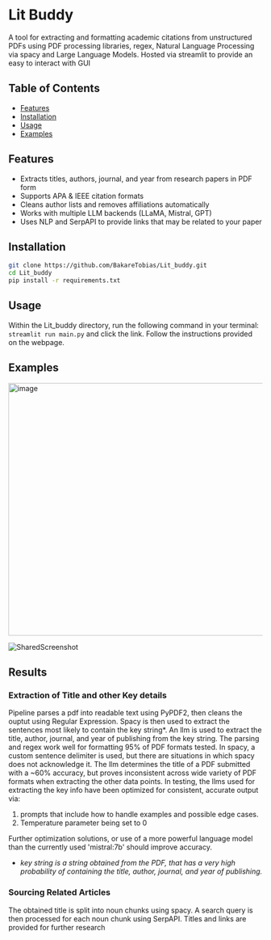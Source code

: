 # Lit Buddy
A tool for extracting and formatting academic citations from unstructured PDFs using PDF processing libraries, regex, Natural Language Processing via spacy and Large Language Models. Hosted via streamlit to provide an easy to interact with GUI

## Table of Contents
- [Features](#features)
- [Installation](#installation)
- [Usage](#usage)
- [Examples](#examples)

## Features
- Extracts titles, authors, journal, and year from research papers in PDF form
- Supports APA & IEEE citation formats
- Cleans author lists and removes affiliations automatically
- Works with multiple LLM backends (LLaMA, Mistral, GPT)
- Uses NLP and SerpAPI to provide links that may be related to your paper

## Installation
```bash
git clone https://github.com/BakareTobias/Lit_buddy.git
cd Lit_buddy
pip install -r requirements.txt
```
## Usage
Within the Lit_buddy directory, run the following command in your terminal: ```streamlit run main.py``` and click the link.
Follow the instructions provided on the webpage.

## Examples


<img width="800" height="500" alt="image" src="https://github.com/user-attachments/assets/292dbf7a-003a-4c17-b555-e57d6405de5e" />

![SharedScreenshot](https://github.com/user-attachments/assets/311da0f8-ff63-46ef-959d-36394ca71cde)


## Results
### Extraction of Title and other Key details
Pipeline parses a pdf into readable text using PyPDF2, then cleans the ouptut using Regular Expression. Spacy is then used to extract the sentences most likely to contain the key string*. An
llm is used to extract the title, author, journal, and year of publishing from the key string.
The parsing and regex work well for formatting 95% of PDF formats tested. 
In spacy, a custom sentence delimiter is used, but there are situations in which spacy does not acknowledge it. The llm determines the title of a PDF submitted with a ~60% accuracy, but proves inconsistent across wide variety of PDF formats when extracting the other data points.
In testing,  the llms used for extracting the key info have been optimized for consistent, accurate output via:
1. prompts that include how to handle examples and possible edge cases.
2. Temperature parameter being set to 0

Further optimization solutions, or use of a more powerful language model than the currently used 'mistral:7b' should improve accuracy.

* *key string is a string obtained from the PDF, that has a very high probability of containing the title, author, journal, and year of publishing.*
### Sourcing Related Articles
The obtained title is split into noun chunks using spacy. A search query is then processed for each noun chunk using SerpAPI. Titles and links are provided for further research

